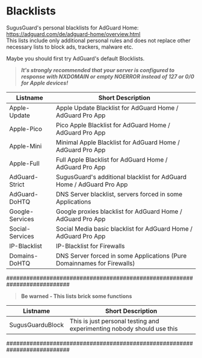 # Blacklists
SugusGuard's personal blacklists for AdGuard Home: https://adguard.com/de/adguard-home/overview.html  
This lists include only additional personal rules and does not replace other necessary lists to block ads, trackers, malware etc.

Maybe you should first try AdGuard's default Blocklists.

> ***It's strongly recommended that your server is configured to response with NXDOMAIN or empty NOERROR instead of 127 or 0/0 for Apple devices!***

| Listname | Short Description |
| ------------- | ---------------------------------------------------------------------------- |
| Apple-Update    | Apple Update Blacklist for AdGuard Home / AdGuard Pro App |
| Apple-Pico    	| Pico Apple Blacklist for AdGuard Home / AdGuard Pro App |
| Apple-Mini	    | Minimal Apple Blacklist for AdGuard Home / AdGuard Pro App |
| Apple-Full  	  | Full Apple Blacklist for AdGuard Home / AdGuard Pro App |
| AdGuard-Strict  | SugusGuard's additional blacklist for AdGuard Home / AdGuard Pro App |
| AdGuard-DoHTQ	  | DNS Server blacklist, servers forced in some Applications |
| Google-Services | Google proxies blacklist for AdGuard Home / AdGuard Pro App |
| Social-Services | Social Media basic blacklist for AdGuard Home / AdGuard Pro App |
| IP-Blacklist	  | IP-Blacklist for Firewalls
| Domains-DoHTQ   |	DNS Server forced in some Applications (Pure Domainnames for Firewalls) |

###########################################################################
> **Be warned - This lists brick some functions**
> 
| Listname | Short Description |
| ------------- | ---------------------------------------------------------------------------- |
|SugusGuarduBlock | This is just personal testing and experimenting nobody should use this

###########################################################################
